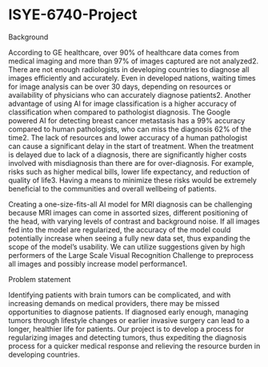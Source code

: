 # ISYE-6740-Project

Background 

According to GE healthcare, over 90% of healthcare data comes from medical imaging and more than 97% of images captured are not analyzed2. There are not enough radiologists in developing countries to diagnose all images efficiently and accurately. Even in developed nations, waiting times for image analysis can be over 30 days, depending on resources or availability of physicians who can accurately diagnose patients2. Another advantage of using AI for image classification is a higher accuracy of classification when compared to pathologist diagnosis. The Google powered AI for detecting breast cancer metastasis has a 99% accuracy compared to human pathologists, who can miss the diagnosis 62% of the time2. The lack of resources and lower accuracy of a human pathologist can cause a significant delay in the start of treatment. When the treatment is delayed due to lack of a diagnosis, there are significantly higher costs involved with misdiagnosis than there are for over-diagnosis. For example, risks such as higher medical bills, lower life expectancy, and reduction of quality of life3. Having a means to minimize these risks would be extremely beneficial to the communities and overall wellbeing of patients. 

Creating a one-size-fits-all AI model for MRI diagnosis can be challenging because MRI images can come in assorted sizes, different positioning of the head, with varying levels of contrast and background noise. If all images fed into the model are regularized, the accuracy of the model could potentially increase when seeing a fully new data set, thus expanding the scope of the model’s usability. We can utilize suggestions given by high performers of the Large Scale Visual Recognition Challenge to preprocess all images and possibly increase model performance1.  

 

Problem statement 

Identifying patients with brain tumors can be complicated, and with increasing demands on medical providers, there may be missed opportunities to diagnose patients. If diagnosed early enough, managing tumors through lifestyle changes or earlier invasive surgery can lead to a longer, healthier life for patients. Our project is to develop a process for regularizing images and detecting tumors, thus expediting the diagnosis process for a quicker medical response and relieving the resource burden in developing countries. 
